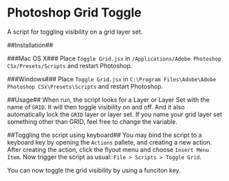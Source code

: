 Photoshop Grid Toggle
=====================

A script for toggling visibility on a grid layer set.

##Installation##

###Mac OS X###
Place `Toggle Grid.jsx` in `/Applications/Adobe Photoshop CSx/Presets/Scripts` and restart Photoshop.

###Windows###
Place `Toggle Grid.jsx` in `C:\Program Files\Adobe\Adobe Photoshop CSx\Presets\Scripts` and restart Photoshop.

##Usage##
When run, the script looks for a Layer or Layer Set with the name of `GRID`. It will then toggle visibility on and off. And it also automatically lock the `GRID` layer or layer set. If you name your grid layer set something other than GRID, feel free to change the variable.

##Toggling the script using keyboard##
You may bind the script to a keyboard key by opening the `Actions` pallete, and creating a new action. After creating the action, click the flyout menu and choose `Insert Menu Item`. Now trigger the script as usual: `File > Scripts > Toggle Grid`. 

You can now toggle the grid visibility by using a funciton key.

